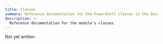 ```yaml
---
title: Classes
summary: Reference documentation for the PowerShell classes in the Documentarian.MicrosoftDocs.PSDocs module.
description: >-
  Reference documentation for the module's classes.
---
```


Not yet written.
